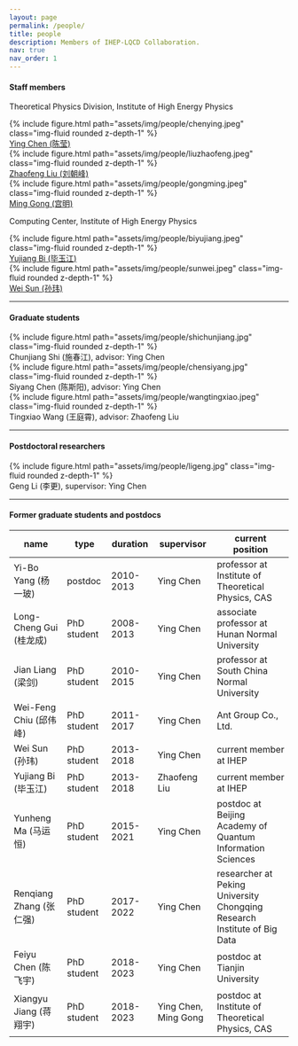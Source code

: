 ```yaml
---
layout: page
permalink: /people/
title: people
description: Members of IHEP-LQCD Collaboration.
nav: true
nav_order: 1
---
```


#### Staff members

Theoretical Physics Division, Institute of High Energy Physics
<div class="row mt-3">
    <div class="col-sm mt-3 mt-md-0">
        {% include figure.html path="assets/img/people/chenying.jpeg" class="img-fluid rounded z-depth-1" %}
        <div class="caption">
            <a href="https://inspirehep.net/authors/1013841?ui-citation-summary=true">Ying Chen (陈莹)</a>
        </div>
    </div>
    <div class="col-sm mt-3 mt-md-0">
        {% include figure.html path="assets/img/people/liuzhaofeng.jpeg" class="img-fluid rounded z-depth-1" %}
        <div class="caption">
            <a href="https://inspirehep.net/authors/1042254?ui-citation-summary=true">Zhaofeng Liu (刘朝峰)</a>
        </div>
    </div>
    <div class="col-sm mt-3 mt-md-0">
        {% include figure.html path="assets/img/people/gongming.jpeg" class="img-fluid rounded z-depth-1" %}
        <div class="caption">
            <a href="https://inspirehep.net/authors/1026982?ui-citation-summary=true">Ming Gong (宫明)</a>
        </div>
    </div>
</div>

Computing Center, Institute of High Energy Physics
<div class="row mt-3">
    <div class="col-sm mt-3 mt-md-0">
        {% include figure.html path="assets/img/people/biyujiang.jpeg" class="img-fluid rounded z-depth-1" %}
        <div class="caption">
            <a href="https://inspirehep.net/authors/1881084?ui-citation-summary=true">Yujiang Bi (毕玉江)</a>
        </div>
    </div>
    <div class="col-sm mt-3 mt-md-0">
        {% include figure.html path="assets/img/people/sunwei.jpeg" class="img-fluid rounded z-depth-1" %}
        <div class="caption">
            <a href="https://inspirehep.net/authors/1481242?ui-citation-summary=true">Wei Sun (孙玮)</a>
        </div>
    </div>
    <div class="col-sm mt-3 mt-md-0">
    </div>
</div>

------

#### Graduate students

<div class="row mt-3">
    <div class="col-sm mt-3 mt-md-0">
        {% include figure.html path="assets/img/people/shichunjiang.jpg" class="img-fluid rounded z-depth-1" %}
        <div class="caption">
            Chunjiang Shi (施春江), advisor: Ying Chen
        </div>
    </div>
    <div class="col-sm mt-3 mt-md-0">
        {% include figure.html path="assets/img/people/chensiyang.jpg" class="img-fluid rounded z-depth-1" %}
        <div class="caption">
            Siyang Chen (陈斯阳), advisor: Ying Chen
        </div>
    </div>
    <div class="col-sm mt-3 mt-md-0">
        {% include figure.html path="assets/img/people/wangtingxiao.jpeg" class="img-fluid rounded z-depth-1" %}
        <div class="caption">
            Tingxiao Wang (王庭霄), advisor: Zhaofeng Liu
        </div>
    </div>
</div>

------

#### Postdoctoral researchers

<div class="row mt-3">
    <div class="col-sm mt-3 mt-md-0">
        {% include figure.html path="assets/img/people/ligeng.jpg" class="img-fluid rounded z-depth-1" %}
        <div class="caption">
            Geng Li (李更), supervisor: Ying Chen
        </div>
    </div>
    <div class="col-sm mt-3 mt-md-0">
    </div>
    <div class="col-sm mt-3 mt-md-0">
    </div>
</div>

------

#### Former graduate students and postdocs

| name                    | type        | duration  | supervisor           | current position                                                         |
| ----------------------- | ----------- | --------- | -------------------- | ------------------------------------------------------------------------ |
| Yi-Bo Yang (杨一玻)     | postdoc     | 2010-2013 | Ying Chen            | professor at Institute of Theoretical Physics, CAS                       |
| Long-Cheng Gui (桂龙成) | PhD student | 2008-2013 | Ying Chen            | associate professor at Hunan Normal University                           |
| Jian Liang (梁剑)       | PhD student | 2010-2015 | Ying Chen            | professor at South China Normal University                               |
| Wei-Feng Chiu (邱伟峰)  | PhD student | 2011-2017 | Ying Chen            | Ant Group Co., Ltd.                                                      |
| Wei Sun (孙玮)          | PhD student | 2013-2018 | Ying Chen            | current member at IHEP                                                   |
| Yujiang Bi (毕玉江)     | PhD student | 2013-2018 | Zhaofeng Liu         | current member at IHEP                                                   |
| Yunheng Ma (马运恒)     | PhD student | 2015-2021 | Ying Chen            | postdoc at Beijing Academy of Quantum Information Sciences               |
| Renqiang Zhang (张仁强) | PhD student | 2017-2022 | Ying Chen            | researcher at Peking University Chongqing Research Institute of Big Data |
| Feiyu Chen (陈飞宇)     | PhD student | 2018-2023 | Ying Chen            | postdoc at Tianjin University                                            |
| Xiangyu Jiang (蒋翔宇)  | PhD student | 2018-2023 | Ying Chen, Ming Gong | postdoc at Institute of Theoretical Physics, CAS                         |


